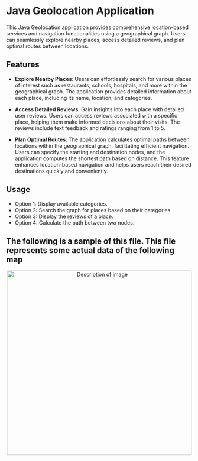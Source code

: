  # Java Geolocation Application
 This Java Geolocation application provides comprehensive location-based services and navigation functionalities using a geographical graph. Users can seamlessly explore nearby places, access detailed reviews, and plan optimal routes between locations.

 ## Features

- **Explore Nearby Places**: Users can effortlessly search for various places of interest such as restaurants, schools, hospitals, and more within the geographical graph. The application provides detailed information about each place, including its name, location, and categories.

- **Access Detailed Reviews**: Gain insights into each place with detailed user reviews. Users can access reviews associated with a specific place, helping them make informed decisions about their visits. The reviews include text feedback and ratings ranging from 1 to 5.

 - **Plan Optimal Routes**: The application calculates optimal paths between locations within the geographical graph, facilitating efficient navigation. Users can specify the starting and destination nodes, and the application computes the shortest path based on distance. This feature enhances location-based navigation and helps users reach their desired destinations quickly and conveniently.


 ## Usage

  - Option 1: Display available categories.
  - Option 2: Search the graph for places based on their categories.
  - Option 3: Display the reviews of a place.
  - Option 4: Calculate the path between two nodes.

 ## The following is a sample of this file. This file represents some actual data of the following map

 <center>
<img src="https://github.com/AmarAlrifaie/MazeSolver/assets/169054714/999b59df-d310-4456-99b9-45af391818e0" alt="Description of image" width="500">
  
</center>

